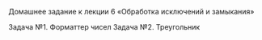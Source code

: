 Домашнее задание к лекции 6 «Обработка исключений и замыкания»

Задача №1. Форматтер чисел
Задача №2. Треугольник
